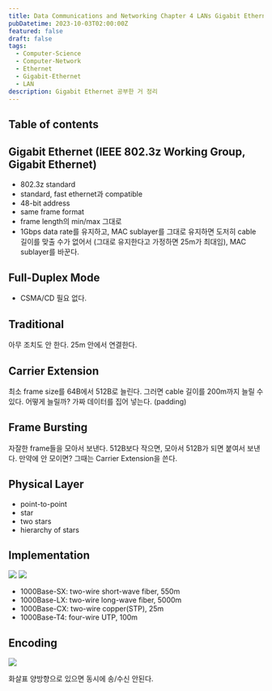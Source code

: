 ```yaml
---
title: Data Communications and Networking Chapter 4 LANs Gigabit Ethernet
pubDatetime: 2023-10-03T02:00:00Z
featured: false
draft: false
tags:
  - Computer-Science
  - Computer-Network
  - Ethernet
  - Gigabit-Ethernet
  - LAN
description: Gigabit Ethernet 공부한 거 정리
---
```


## Table of contents

## Gigabit Ethernet (IEEE 802.3z Working Group, Gigabit Ethernet)

- 802.3z standard
- standard, fast ethernet과 compatible
- 48-bit address
- same frame format
- frame length의 min/max 그대로
- 1Gbps data rate를 유지하고, MAC sublayer를 그대로 유지하면 도저히 cable 길이를 맞출 수가 없어서 (그대로 유지한다고 가정하면 25m가 최대임), MAC sublayer를 바꾼다.

## Full-Duplex Mode

- CSMA/CD 필요 없다.

## Traditional

아무 조치도 안 한다.
25m 안에서 연결한다.

## Carrier Extension

최소 frame size를 64B에서 512B로 늘린다.
그러면 cable 길이를 200m까지 늘릴 수 있다.
어떻게 늘릴까?
가짜 데이터를 집어 넣는다. (padding)

## Frame Bursting

자잘한 frame들을 모아서 보낸다.
512B보다 작으면, 모아서 512B가 되면 붙여서 보낸다.
만약에 안 모이면? 그때는 Carrier Extension을 쓴다.

## Physical Layer

- point-to-point
- star
- two stars
- hierarchy of stars

## Implementation

![](https://res.cloudinary.com/gyunseo-blog/image/upload/v1698669625/data-communications-and-networking-chapter-4-lans-gigabit-ethernet-1696267129485.jpeg)
![](https://res.cloudinary.com/gyunseo-blog/image/upload/v1698669625/data-communications-and-networking-chapter-4-lans-gigabit-ethernet-1696266973254.jpeg)

- 1000Base-SX: two-wire short-wave fiber, 550m
- 1000Base-LX: two-wire long-wave fiber, 5000m
- 1000Base-CX: two-wire copper(STP), 25m
- 1000Base-T4: four-wire UTP, 100m

## Encoding

![](https://res.cloudinary.com/gyunseo-blog/image/upload/v1698669625/data-communications-and-networking-chapter-4-lans-gigabit-ethernet-1696267212787.jpeg)

화살표 양방향으로 있으면 동시에 송/수신 안된다.
